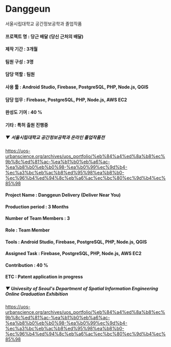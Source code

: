 # Danggeun
서울시립대학교 공간정보공학과 졸업작품

#### 프로젝트 명 : 당근 배달 (당신 근처의 배달)
#### 제작 기간 : 3개월
#### 팀원 구성 : 3명
#### 담당 역할 : 팀원
#### 사용 툴 : Android Studio, Firebase, PostgreSQL, PHP, Node.js, QGIS
#### 담당 업무 : Firebase, PostgreSQL, PHP, Node.js, AWS EC2
#### 완성도 기여 : 40 %
#### 기타 : 특허 출원 진행중


##### ▼ 서울시립대학교 공간정보공학과 온라인 졸업작품전
https://uos-urbanscience.org/archives/uos_portfolio/%eb%84%a4%ed%8a%b8%ec%9b%8c%ed%81%ac-%ea%b1%b0%eb%a6%ac-%ea%b8%b0%eb%b0%98-%ea%b0%99%ec%9d%b4-%ec%a3%bc%eb%ac%b8%ed%95%98%ea%b8%b0-%ec%96%b4%ed%94%8c%eb%a6%ac%ec%bc%80%ec%9d%b4%ec%85%98

#### Project Name : Danggeun Delivery (Deliver Near You)
#### Production period : 3 Months
#### Number of Team Members : 3
#### Role : Team Member
#### Tools : Android Studio, Firebase, PostgreSQL, PHP, Node.js, QGIS
#### Assigned Task : Firebase, PostgreSQL, PHP, Node.js, AWS EC2
#### Contribution : 40 %
#### ETC : Patent application in progress

##### ▼ Univesity of Seoul's Department of Spatial Information Engineering Online Graduation Exhibition
https://uos-urbanscience.org/archives/uos_portfolio/%eb%84%a4%ed%8a%b8%ec%9b%8c%ed%81%ac-%ea%b1%b0%eb%a6%ac-%ea%b8%b0%eb%b0%98-%ea%b0%99%ec%9d%b4-%ec%a3%bc%eb%ac%b8%ed%95%98%ea%b8%b0-%ec%96%b4%ed%94%8c%eb%a6%ac%ec%bc%80%ec%9d%b4%ec%85%98
